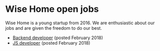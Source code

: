 # Wise Home open jobs

Wise Home is a young startup from 2016.
We are enthusiastic about our jobs and are given the freedom to do our best.

* [Backend developer](https://github.com/wise-home/jobs/blob/master/backend_developer.md) (posted February 2018)
* [JS developer](https://github.com/wise-home/jobs/blob/master/js_developer.md) (posted February 2018)
